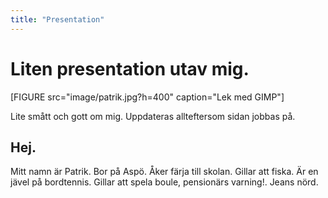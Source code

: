 ```yaml
---
title: "Presentation"
---
```

Liten presentation utav mig.
=========================

[FIGURE src="image/patrik.jpg?h=400" caption="Lek med GIMP"]

Lite smått och gott om mig. Uppdateras allteftersom sidan jobbas på.

Hej.
----------------------------------
Mitt namn är Patrik. Bor på Aspö. Åker färja till skolan. Gillar att fiska. Är
en jävel på bordtennis. Gillar att spela boule, pensionärs varning!. Jeans nörd.
